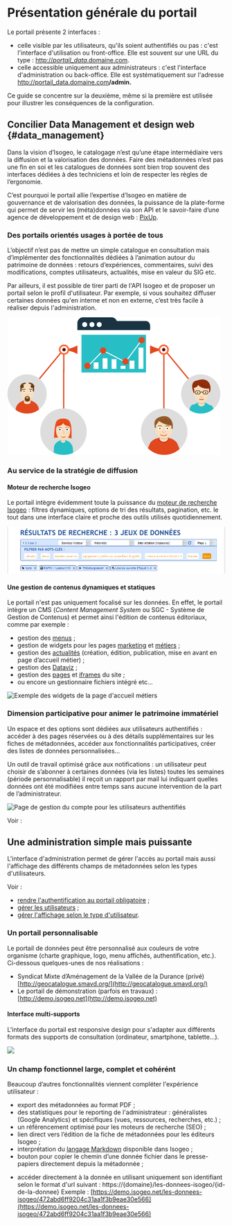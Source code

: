 # Présentation générale du portail

Le portail présente 2 interfaces :

* celle visible par les utilisateurs, qu'ils soient authentifiés ou pas : c'est l'interface d'utilisation ou  front-office. Elle est souvent sur une URL du type : [http://_portail\_data_.domaine.com](http://_portail_data_.domaine.com_._).
* celle accessible uniquement aux administrateurs : c'est l'interface d'administration ou back-office. Elle est systématiquement sur l'adresse [http://portail\_data.domaine.com](http://portail_data.domaine.com)**/admin.**

Ce guide se concentre sur la deuxième, même si la première est utilisée pour illustrer les conséquences de la configuration.

## Concilier Data Management et design web {#data_management}

Dans la vision d’Isogeo, le catalogage n’est qu’une étape intermédiaire vers la diffusion et la valorisation des données. Faire des métadonnées n’est pas une fin en soi et les catalogues de données sont bien trop souvent des interfaces dédiées à des techniciens et loin de respecter les règles de l’ergonomie.

C’est pourquoi le portail allie l’expertise d’Isogeo en matière de gouvernance et de valorisation des données, la puissance de la plate-forme qui permet de servir les \(méta\)données via son API et le savoir-faire d’une agence de développement et de design web : [PixUp](http://www.pixup.com).

### Des portails orientés usages à portée de tous

L’objectif n’est pas de mettre un simple catalogue en consultation mais d’implémenter des fonctionnalités dédiées à l’animation autour du patrimoine de données : retours d’expériences, commentaires, suivi des modifications, comptes utilisateurs, actualités, mise en valeur du SIG etc.

Par ailleurs, il est possible de tirer parti de l'API Isogeo et de proposer un portail selon le profil d'utilisateur. Par exemple, si vous souhaitez diffuser certaines données qu'en interne et non en externe, c’est très facile à réaliser depuis l'administration.

![&quot;Les données sont consommées et produites par différents types de personnes - L&apos;accès doit être simple pour tous&quot;](/assets/misc_data_people.png)

### Au service de la stratégie de diffusion

#### Moteur de recherche Isogeo

Le portail intègre évidemment toute la puissance du [moteur de recherche Isogeo](http://help.isogeo.com/fr/features/inventory/search.html) : filtres dynamiques, options de tri des résultats, pagination, etc. le tout dans une interface claire et proche des outils utilisés quotidiennement.

![&quot;Interface de recherche - Options de filtre et de tri&quot;](/assets/front_search_filters_catalog.png)


#### Une gestion de contenus dynamiques et statiques

Le portail n'est pas uniquement focalisé sur les données. En effet, le portail intègre un CMS \(_Content Management System_ ou SGC - Système de Gestion de Contenus\) et permet ainsi l'édition de contenus éditoriaux, comme par exemple :

* gestion des [menus](/menu/elements.md) ;
* gestion de widgets pour les pages [marketing](/homepage-marketing/widgets-marketing/titles.md) et [métiers](/homepage-jobs/titles.md) ;
* gestion des [actualités](/actualite/article.md) (création, édition, publication, mise en avant en page d’accueil métier) ;
* gestion des [Dataviz](/dataviz/dataviz.md) ;
* gestion des [pages](/pages-iframes/pages.md) et [iframes](/pages-iframes/iframes.md) du site ;
* ou encore un gestionnaire fichiers intégré etc...

![Exemple des widgets de la page d'accueil métiers](/assets/portal_homepage_job.png)

<!-- #### Dimension géographique et interface cartographique

La dimension géographique est au coeur de l’expertise Isogeo et des fonctionnalités spécifiques sont intégrées pour la valoriser facilement :

* visualisation des services web géographiques \(WMS, WMTS, WFS, Esri Map, Esri Tiled Map, Esri Feature\) liés aux métadonnées de données, directement dans la fiche ;
* recherche par nom de lieux \(via le service de géocodage Nominatim lié au projet OpenStreetMap\) ;
* un filtre par des emprises géographiques personnalisables par l’administrateur via un fichier GeoJSON ;
* une interface cartographique de recherche est également disponible permettant de filtrer les résultats par localisation de leur emprise \(centroïde\).

![&quot;Interface cartographique de recherche - Aperçu d&apos;une métadonnée&quot;](/assets/front_map_metadata_modale.png)

Voir :

* [paramétrer l'interface cartographique et la recherche géographique](/settings/search-map/searchmap.md) ;
* [définir des emprises géographiques de recherche personnalisées](/settings/search-map/searchbbox.md) ; -->

### Dimension participative pour animer le patrimoine immatériel

Un espace et des options sont dédiées aux utilisateurs authentifiés : accéder à des pages réservées ou à des détails supplémentaires sur les fiches de métadonnées, accéder aux fonctionnalités participatives, créer des listes de données personnalisées...

Un outil de travail optimisé grâce aux notifications : un utilisateur peut choisir de s’abonner à certaines données \(via les listes\) toutes les semaines \(période personnalisable\) il reçoit un rapport par mail lui indiquant quelles données ont été modifiées entre temps sans aucune intervention de la part de l’administrateur.

![Page de gestion du compte pour les utilisateurs authentifiés](/assets/front_my_account.png)

Voir :

<!-- * [modérer les commentaires](/messages-recus/comment.md) ;
* [consulter les données évaluées](/stats/evaluations.md) ;
* [paramétrer les emails](/settings/emails.md) ; -->

## Une administration simple mais puissante

L'interface d'administration permet de gérer l'accès au portail mais aussi l'affichage des différents champs de métadonnées selon les types d'utilisateurs.

Voir :

* [rendre l'authentification au portail obligatoire](/settings/general#site_access.md) ;
* [gérer les utilisateurs](/users/users.md) ;
* [gérer l'affichage selon le type d'utilisateur](/settings/user-display.md).

### Un portail personnalisable

Le portail de données peut être personnalisé aux couleurs de votre organisme (charte graphique, logo, menu affichés, authentification, etc.). Ci-dessous quelques-unes de nos réalisations :

* Syndicat Mixte d’Aménagement de la Vallée de la Durance \(privé\) [http://geocatalogue.smavd.org/](http://geocatalogue.smavd.org/)
* Le portail de démonstration \(parfois en travaux\) : [http://demo.isogeo.net](http://demo.isogeo.net)

#### Interface multi-supports

L'interface du portail est responsive design pour s'adapter aux différents formats des supports de consultation (ordinateur, smartphone, tablette...).

![](/assets/portal_mobile.jpg)

### Un champ fonctionnel large, complet et cohérént

Beaucoup d’autres fonctionnalités viennent compléter l'expérience utilisateur :

* export des métadonnées au format PDF ;
* des statistiques pour le reporting de l'administrateur : généralistes \(Google Analytics\) et spécifiques \(vues, ressources, recherches, etc.\) ;
* un référencement optimisé pour les moteurs de recherche \(SEO\) ;
* lien direct vers l’édition de la fiche de métadonnées pour les éditeurs Isogeo ;
* interprétation du [langage Markdown](http://help.isogeo.com/fr/features/documentation/syntax_markdown.html) disponible dans Isogeo ;
* bouton pour copier le chemin d’une donnée fichier dans le presse-papiers directement depuis la métadonnée ;
<!-- * générer un code d’intégration iFrame à partir de chaque fiche de métadonnées ; -->
* accéder directement à la donnée en utilisant uniquement son identifiant selon le format d'url suivant : https://{domaine}/les-donnees-isogeo/{id-de-la-donnee}
Exemple : [https://demo.isogeo.net/les-donnees-isogeo/472abd6ff9204c31aa1f3b9eae30e566](https://demo.isogeo.net/les-donnees-isogeo/472abd6ff9204c31aa1f3b9eae30e566)